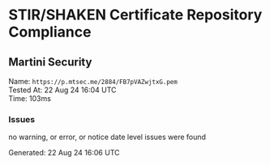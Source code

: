 # STIR/SHAKEN Certificate Repository Compliance

## Martini Security

Name: `https://p.mtsec.me/2884/FB7pVAZwjtxG.pem`\
Tested At: 22 Aug 24 16:04 UTC\
Time: 103ms

### Issues

no warning, or error, or notice date level issues were found

Generated: 22 Aug 24 16:06 UTC